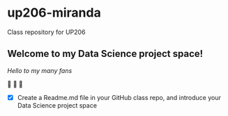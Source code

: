 # up206-miranda
Class repository for UP206
## Welcome to my Data Science project space!
*Hello to my many fans*

:cowboy_hat_face: 	:cowboy_hat_face: 	:cowboy_hat_face:
- [x] Create a Readme.md file in your GitHub class repo, and introduce your Data Science project space
